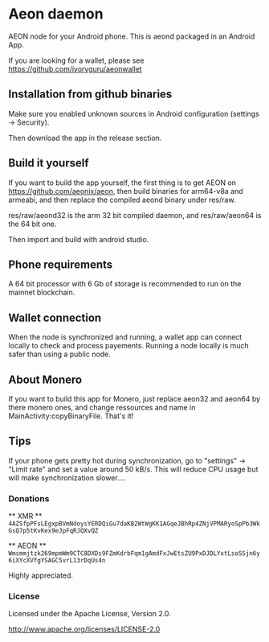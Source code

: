 # Aeon daemon
 
AEON node for your Android phone. This is aeond packaged in an Android App.  

If you are looking for a wallet, please see https://github.com/ivoryguru/aeonwallet

## Installation from github binaries

Make sure you enabled unknown sources in Android configuration (settings -> Security).

Then download the app in the release section. 




## Build it yourself

If you want to build the app yourself, the first thing is to get AEON on https://github.com/aeonix/aeon, then build binaries for arm64-v8a and armeabi, and then replace the compiled aeond binary under res/raw.

res/raw/aeond32 is the arm 32 bit compiled daemon, and res/raw/aeon64 is the 64 bit one.

Then import and build with android studio.  


## Phone requirements
A 64 bit processor with 6 Gb of storage is recommended to run on the mainnet blockchain.  


## Wallet connection
When the node is synchronized and running, a wallet app can connect locally to check and process payements.
Running a node locally is much safer than using a public node.  


## About Monero
If you want to build this app for Monero, just replace aeon32 and aeon64 by there monero ones, and change ressources and name in MainActivity:copyBinaryFile. That's it!  

## Tips
If your phone gets pretty hot during synchronization, go to "settings" -> "Limit rate" and set a value around 50 kB/s. This will reduce CPU usage but will make synchronization slower....  


### Donations

** XMR **    `4AZSfpPFsLEgxpBVmNdoysYERDQiGu7daKB2WtWgKK1AGqeJBhRp4ZNjVPMARyoSpPb3WkGsQ7p5tKvKex9eJpFqRJQXvQZ`

** AEON **   `Wmsmmjtzk269mpmWm9CTC8DXDs9FZmKdrbFqm1gAmdFxJwEtsZU9PxDJDLYxtLsoSSjn6y6iXYcXVfgYSAGC5vrL13rDqUs4n`

Highly appreciated.  


### License

Licensed under the Apache License, Version 2.0.

http://www.apache.org/licenses/LICENSE-2.0
